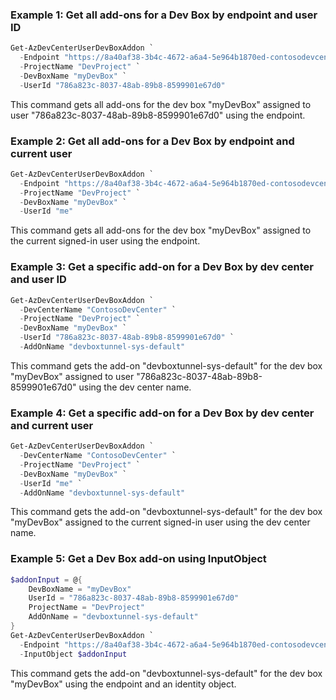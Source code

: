 ### Example 1: Get all add-ons for a Dev Box by endpoint and user ID
```powershell
Get-AzDevCenterUserDevBoxAddon `
  -Endpoint "https://8a40af38-3b4c-4672-a6a4-5e964b1870ed-contosodevcenter.centralus.devcenter.azure.com/" `
  -ProjectName "DevProject" `
  -DevBoxName "myDevBox" `
  -UserId "786a823c-8037-48ab-89b8-8599901e67d0"
```
This command gets all add-ons for the dev box "myDevBox" assigned to user "786a823c-8037-48ab-89b8-8599901e67d0" using the endpoint.

### Example 2: Get all add-ons for a Dev Box by endpoint and current user
```powershell
Get-AzDevCenterUserDevBoxAddon `
  -Endpoint "https://8a40af38-3b4c-4672-a6a4-5e964b1870ed-contosodevcenter.centralus.devcenter.azure.com/" `
  -ProjectName "DevProject" `
  -DevBoxName "myDevBox" `
  -UserId "me"
```
This command gets all add-ons for the dev box "myDevBox" assigned to the current signed-in user using the endpoint.

### Example 3: Get a specific add-on for a Dev Box by dev center and user ID
```powershell
Get-AzDevCenterUserDevBoxAddon `
  -DevCenterName "ContosoDevCenter" `
  -ProjectName "DevProject" `
  -DevBoxName "myDevBox" `
  -UserId "786a823c-8037-48ab-89b8-8599901e67d0" `
  -AddOnName "devboxtunnel-sys-default"
```
This command gets the add-on "devboxtunnel-sys-default" for the dev box "myDevBox" assigned to user "786a823c-8037-48ab-89b8-8599901e67d0" using the dev center name.

### Example 4: Get a specific add-on for a Dev Box by dev center and current user
```powershell
Get-AzDevCenterUserDevBoxAddon `
  -DevCenterName "ContosoDevCenter" `
  -ProjectName "DevProject" `
  -DevBoxName "myDevBox" `
  -UserId "me" `
  -AddOnName "devboxtunnel-sys-default"
```
This command gets the add-on "devboxtunnel-sys-default" for the dev box "myDevBox" assigned to the current signed-in user using the dev center name.

### Example 5: Get a Dev Box add-on using InputObject
```powershell
$addonInput = @{
    DevBoxName = "myDevBox"
    UserId = "786a823c-8037-48ab-89b8-8599901e67d0"
    ProjectName = "DevProject"
    AddOnName = "devboxtunnel-sys-default"
}
Get-AzDevCenterUserDevBoxAddon `
  -Endpoint "https://8a40af38-3b4c-4672-a6a4-5e964b1870ed-contosodevcenter.centralus.devcenter.azure.com/" `
  -InputObject $addonInput
```
This command gets the add-on "devboxtunnel-sys-default" for the dev box "myDevBox" using the endpoint and an identity object.